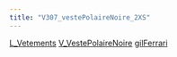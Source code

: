 ```yaml
---
title: "V307_vestePolaireNoire_2XS"
---
```


[L_Vetements](notes/equipements/L_Vetements.md) [V_VestePolaireNoire](notes/equipements/vetements/V_VestePolaireNoire.md) [gilFerrari](notes/utilisateurs/beneficiaires/gilFerrari.md)
